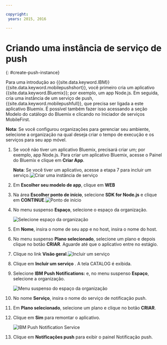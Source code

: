```yaml
---

copyright:
 years: 2015, 2016

---
```


# Criando uma instância de serviço de push
{: #create-push-instance}

Para uma introdução ao {{site.data.keyword.IBM}} {{site.data.keyword.mobilepushshort}}, você primeiro cria um aplicativo {{site.data.keyword.Bluemix}}; por exemplo, um app Node.js. Em seguida, cria uma instância de um serviço de push, {{site.data.keyword.mobilepushfull}}, que precisa ser ligada a este aplicativo Bluemix. É possível também fazer isso acessando a seção Modelo do catálogo do Bluemix e clicando no Iniciador de serviços MobileFirst.

**Nota**: Se você configurou organizações para gerenciar seu ambiente, selecione a organização na qual deseja criar o tempo de execução e os serviços para seu app móvel.


1. Se você não tiver um aplicativo Bluemix, precisará criar um; por exemplo, app Node.js. Para criar um aplicativo Bluemix, acesse o Painel do Bluemix e clique em **Criar App**.
	
	**Nota**: Se você tiver um aplicativo, acesse a etapa 7 para incluir um serviço.![Criar uma instância de serviço](images/create_service_instance1.jpg "Criar uma instância de serviço")

1. Em **Escolher seu modelo de app**, clique em **WEB**

3. Na área **Escolher ponto de início**, selecione **SDK for Node.js** e clique em **CONTINUE**.![Ponto de início](images/create_service_nodejs2.jpg) 

4. No menu suspenso **Espaço**, selecione o espaço da organização.

	![
Selecione espaço da organização](images/create_a_service3.jpg)
1. Em **Nome**, insira o nome de seu app e no host, insira o nome do host.

1. No menu suspenso **Plano selecionado**, selecione um plano e depois clique no botão **CRIAR**. Aguarde até que o aplicativo entre no estágio.

1. Clique no link **Visão geral**.![Incluir um serviço](images/create_service_add4.jpg)
1. Clique em **Incluir um serviço** . A tela CATALOG é exibida.

1. Selecione **IBM Push Notifications:** e, no menu suspenso **Espaço**, selecione a organização.

	![Menu suspenso do espaço da organização](images/create_service_org.jpg)
1. No nome **Serviço**, insira o nome do serviço de notificação push.

1. Em **Plano selecionado**, selecione um plano e clique no botão **CRIAR**.

1. Clique em **Sim** para remontar o aplicativo.

	![IBM Push Notification Service](images/create_service_notification5.jpg)

1. Clique em **Notificações push** para exibir o painel Notificação push.
